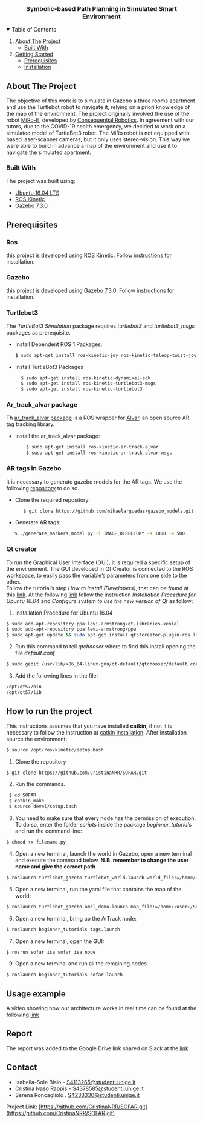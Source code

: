
<!--
*** Thanks for checking out the Best-README-Template. If you have a suggestion
*** that would make this better, please fork the repo and create a pull request
*** or simply open an issue with the tag "enhancement".
*** Thanks again! Now go create something AMAZING! :D
-->



<!-- PROJECT LOGO -->
<br />
<p align="center">

  <h3 align="center">Symbolic-based Path Planning in Simulated Smart Environment</h3>
</p>



<!-- TABLE OF CONTENTS -->
<details open="open">
  <summary>Table of Contents</summary>
  <ol>
    <li>
      <a href="#about-the-project">About The Project</a>
      <ul>
        <li><a href="#built-with">Built With</a></li>
      </ul>
    </li>
    <li>
      <a href="#getting-started">Getting Started</a>
      <ul>
        <li><a href="#prerequisites">Prerequisites</a></li>
        <li><a href="#installation">Installation</a></li>
      </ul>
    </li>
<!--    <li><a href="#usage">Usage</a></li>
    <li><a href="#roadmap">Roadmap</a></li>
    <li><a href="#contributing">Contributing</a></li>
    <li><a href="#license">License</a></li>
    <li><a href="#contact">Contact</a></li>
    <li><a href="#acknowledgements">Acknowledgements</a></li>
  </ol> -->
</details>



<!-- ABOUT THE PROJECT -->
## About The Project

The objective of this work is to simulate in Gazebo a three rooms apartment and use the Turtlebot robot to navigate it, relying on a priori knowledge of the map of the environment.
The project originally involved the use of the robot [MiRo-E](https://www.miro-e.com/robot), developed by [Consequential Robotics](http://consequentialrobotics.com/). 
In agreement with our tutors, due to the COVID-19 health emergency, we decided to work on a simulated model of TurtleBot3 robot.  The MiRo robot is not equipped with based laser-scanner cameras, but it only uses stereo-vision. This way we were able to build in advance a map of the environment and use it to navigate the simulated apartment.

### Built With

The project was built using:
* [Ubuntu 16.04 LTS](https://releases.ubuntu.com/16.04/)
* [ROS Kinetic](http://wiki.ros.org/kinetic)
* [Gazebo 7.3.0](http://gazebosim.org/tutorials?cat=install&tut=install_other_linux&ver=5.0)


<!-- PREREQUISITES -->

## Prerequisites

### Ros
this project is developed using [ROS Kinetic](http://wiki.ros.org/kinetic/Installation/Ubuntu). Follow [instructions](http://wiki.ros.org/kinetic/Installation/Ubuntu) for installation.

### Gazebo
this project is developed using [Gazebo 7.3.0](http://gazebosim.org/tutorials?cat=guided_b&tut=guided_b1). Follow [instructions](http://gazebosim.org/tutorials?cat=guided_b&tut=guided_b1) for installation.

### Turtlebot3 
The *TurtleBot3 Simulation* package requires *turtlebot3* and *turtlebot3_msgs* packages as prerequisite. 

* Install Dependent ROS 1 Packages:
  ```sh
  $ sudo apt-get install ros-kinetic-joy ros-kinetic-teleop-twist-joy \ ros-kinetic-teleop-twist-keyboard ros-kinetic-laser-proc \ ros-kinetic-rgbd-launch ros-kinetic-depthimage-to-laserscan \ ros-kinetic-rosserial-arduino ros-kinetic-rosserial-python \ ros-kinetic-rosserial-server ros-kinetic-rosserial-client \ ros-kinetic-rosserial-msgs ros-kinetic-amcl ros-kinetic-map-server \ ros-kinetic-move-base ros-kinetic-urdf ros-kinetic-xacro \ ros-kinetic-compressed-image-transport ros-kinetic-rqt* \ ros-kinetic-gmapping ros-kinetic-navigation ros-kinetic-interactive-markers
  ```
 *  Install TurtleBot3 Packages
    ```sh
      $ sudo apt-get install ros-kinetic-dynamixel-sdk
      $ sudo apt-get install ros-kinetic-turtlebot3-msgs
      $ sudo apt-get install ros-kinetic-turtlebot3   
    ```
### Ar_track_alvar package
Th [ar_track_alvar package](http://wiki.ros.org/ar_track_alvar) is a ROS wrapper for [Alvar](http://virtual.vtt.fi/virtual/proj2/multimedia/index.html), an open source AR tag tracking library.
* Install the ar\_track\_alvar package:
  ```sh
      $ sudo apt-get install ros-kinetic-ar-track-alvar
      $ sudo apt-get install ros-kinetic-ar-track-alvar-msgs
   ```
### AR tags in Gazebo
It is necessary to generate gazebo models for the AR tags. We use the following [repository](\url{https://github.com/mikaelarguedas/gazebo_models}) to do so.
* Clone the required repository:
  ```sh
     $ git clone https://github.com/mikaelarguedas/gazebo_models.git
   ```
* Generate AR tags:
 ```sh
    $ ./generate_markers_model.py -i IMAGE_DIRECTORY -s 1000 -w 500
 ```
### Qt creator
To run the Graphical User Interface (GUI), it is required a specific setup of the environment. The GUI developed in Qt Creator is connected to the ROS workspace, to easily pass the variable’s parameters from one side to the other.  
Follow the tutorial’s step _How to Install (Developers)_, that can be found at this [link](https://ros-qtc-plugin.readthedocs.io/en/latest/).
At the following [link](https://ros-qtc-plugin.readthedocs.io/en/latest/_source/Improve-ROS-Qt-Creator-Plugin-Developers-ONLY.html) follow the instruction _Installation Procedure for Ubuntu 16.04_ and _Configure system to use the new version of Qt_ as follow:
1. Installation Procedure for Ubuntu 16.04
 ```sh
$ sudo add-apt-repository ppa:levi-armstrong/qt-libraries-xenial
$ sudo add-apt-repository ppa:levi-armstrong/ppa
$ sudo apt-get update && sudo apt-get install qt57creator-plugin-ros libqtermwidget57-0-dev
 ```
 2. Run this command to tell _qtchooser_ where to find this install opening the file _default.conf_ 
  ```sh
$ sudo gedit /usr/lib/x86_64-linux-gnu/qt-default/qtchooser/default.conf
 ```
 3. Add the following lines in the file:
  ```sh
 /opt/qt57/bin
 /opt/qt57/lib
 ```
 
## How to run the project
This instructions assumes that you have installed **catkin**, if not it is necessary to follow the instruction at [catkin installation](https://wiki.ros.org/catkin#Installing_catkin). After installation source the environment:
 ```sh
 $ source /opt/ros/kinetic/setup.bash
 ```
1. Clone the repository 
 ```sh
 $ git clone https://github.com/CristinaNRR/SOFAR.git
 ```
2. Run the commands. 
```sh
 $ cd SOFAR
 $ catkin_make
 $ source devel/setup.bash
 ```
3. You need to make sure that every node has the permission of execution. To do so, enter the folder *scripts* inside the package *beginner\_tutorials* and run the command line:
```sh
$ chmod +x filename.py
```
4. Open a new terminal, launch the world in Gazebo, open a new terminal and execute the command below. **N.B. remember to change the user name and give the correct path**
```sh
$ roslaunch turtlebot_gazebo turtlebot_world.launch world_file:=/home/<user>/SOFAR/turtlebot_custom_gazebo_worlds/myworld.world 
```
5. Open a new terminal, run the yaml file that contains the map of the world:
```sh
$ roslaunch turtlebot_gazebo amcl_demo.launch map_file:=/home/<user>/SOFAR/turtlebot_custom_maps/myworld.yaml
```  
6. Open a new terminal, bring up the ArTrack node:
```sh
$ roslaunch beginner_tutorials tags.launch
``` 
7. Open a new terminal, open the GUI:
```sh
$ rosrun sofar_isa sofar_isa_node
``` 
9.  Open a new terminal and run all the remaining nodes
```sh
$ roslaunch beginner_tutorials sofar.launch
```

<!-- USAGE EXAMPLES 
## Usage

Use this space to show useful examples of how a project can be used. Additional screenshots, code examples and demos work well in this space. You may also link to more resources.

_For more examples, please refer to the [Documentation](https://example.com)_ -->

## Usage example
A video showing how our architecture works in real time can be found at the following [link](https://web.microsoftstream.com/video/88b366d0-e41a-4384-8d0e-3f2e8e558d53)

## Report

The report was added to the Google Drive link shared on Slack at the [link](https://drive.google.com/drive/folders/1svPEK-nhk9xKxZpOJx203a_A07jtj6n-?usp=sharing)

<!-- ROADMAP 
## Roadmap

See the [open issues](https://github.com/othneildrew/Best-README-Template/issues) for a list of proposed features (and known issues). -->



<!-- CONTRIBUTING 
## Contributing

Contributions are what make the open source community such an amazing place to be learn, inspire, and create. Any contributions you make are **greatly appreciated**.

1. Fork the Project
2. Create your Feature Branch (`git checkout -b feature/AmazingFeature`)
3. Commit your Changes (`git commit -m 'Add some AmazingFeature'`)
4. Push to the Branch (`git push origin feature/AmazingFeature`)
5. Open a Pull Request -->



<!-- LICENSE 
## License -->




<!-- CONTACT -->
## Contact

* Isabella-Sole Bisio  - S4113265@studenti.unige.it
* Cristina Naso Rappis - S4378585@studenti.unige.it
* Serena Roncagliolo . S4233330@studenti.unige.it


Project Link: [https://github.com/CristinaNRR/SOFAR.git](https://github.com/CristinaNRR/SOFAR.git)



<!-- ACKNOWLEDGEMENTS 
## Acknowledgements
* [GitHub Emoji Cheat Sheet](https://www.webpagefx.com/tools/emoji-cheat-sheet)
* [Img Shields](https://shields.io)
* [Choose an Open Source License](https://choosealicense.com)
* [GitHub Pages](https://pages.github.com)
* [Animate.css](https://daneden.github.io/animate.css)
* [Loaders.css](https://connoratherton.com/loaders)
* [Slick Carousel](https://kenwheeler.github.io/slick)
* [Smooth Scroll](https://github.com/cferdinandi/smooth-scroll)
* [Sticky Kit](http://leafo.net/sticky-kit)
* [JVectorMap](http://jvectormap.com)
* [Font Awesome](https://fontawesome.com)-->




